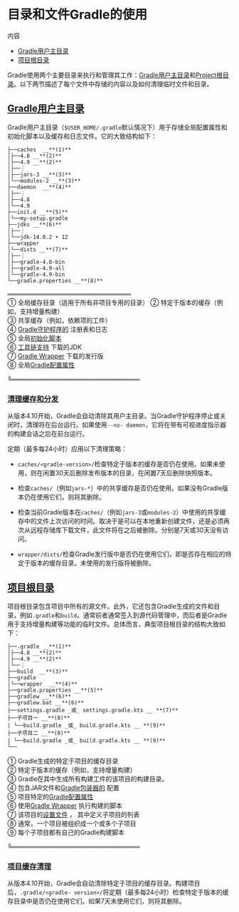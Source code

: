# 目录和文件Gradle的使用


内容

  * [Gradle用户主目录](#dir:gradle_user_home)
  * [项目根目录](#dir:project_root)

Gradle使用两个主要目录来执行和管理其工作：[Gradle用户主目录](#dir:gradle_user_home)和[Project根目录](#dir:project_root)。以下两节描述了每个文件中存储的内容以及如何清理临时文件和目录。

<h2 id = '#dir:gradle_user_home'> <a href = '#dir:gradle_user_home'>Gradle用户主目录</a> </h2>

Gradle用户主目录（`$USER_HOME/.gradle`默认情况下）用于存储全局配置属性和初始化脚本以及缓存和日志文件。它的大致结构如下：

    
    
    ├──caches  __**(1)**
    │├──4.8 __**(2)**
    │├──4.9 __**(2)**
    │├──⋮
    │├──jars-3 __**(3)**
    │└──modules-2 __**(3)**
    ├──daemon  __**(4)**
    │├──⋮
    │├──4.8
    │└──4.9
    ├──init.d __**(5)**
    │└──my-setup.gradle
    ├──jdks __**(6)**
    │├──⋮
    │└──jdk-14.0.2 + 12
    ├──wrapper
    │└──dists __**(7)**
    │├──⋮
    │├──gradle-4.8-bin
    │├──gradle-4.9-all
    │└──gradle-4.9-bin
    └──gradle.properties __**(8)**
    
════════════════════════════    
①  全局缓存目录（适用于所有非项目专用的目录） 
②  特定于版本的缓存（例如，支持增量构建）  
③  共享缓存（例如，依赖项的工件）  
④ [Gradle守护程序的](/md/Gradle守护程序.md#gradle_daemon) 注册表和日志[](/md/Gradle守护程序.md#gradle_daemon)  
⑤ 全局[初始化脚本](/md/初始化脚本.md#init_scripts)  
⑥ [工具链支持](/md/JVM项目的工具链.md#sec:provisioning) 下载的JDK[](/md/JVM项目的工具链.md#sec:provisioning)  
⑦  [Gradle Wrapper](/md/gradle_wrapper.md#gradle_wrapper) 下载的发行版[](/md/gradle_wrapper.md#gradle_wrapper)  
⑧ 全局[Gradle配置属性](/md/Gradle环境搭建.md#sec:gradle_configuration_properties)  

╚═════════════════════════════    
<h3 id = '#dir:gradle_user_home:cache_cleanup'> <a href = '#dir:gradle_user_home:cache_cleanup'>清理缓存和分发</a> </h3>

从版本4.10开始，Gradle会自动清除其用户主目录。当Gradle守护程序停止或关闭时，清理将在后台运行。如果使用`--no-
daemon`，它将在带有可视进度指示器的构建会话之后在前台运行。

定期（最多每24小时）应用以下清理策略：

  * `caches/<gradle-version>/`检查特定于版本的缓存是否仍在使用。如果未使用，则在闲置30天后删除发布版本的目录，在闲置7天后删除快照版本。

  * 检查`caches/`（例如`jars-*`）中的共享缓存是否仍在使用。如果没有Gradle版本仍在使用它们，则将其删除。

  * 检查当前Gradle版本在`caches/`（例如`jars-3`或`modules-2`）中使用的共享缓存中的文件上次访问的时间。取决于是可以在本地重新创建文件，还是必须再次从远程存储库下载文件，此文件将在之后被删除。分别是7天或30天没有访问。

  * `wrapper/dists/`检查Gradle发行版中是否仍在使用它们，即是否存在相应的特定于版本的缓存目录。未使用的发行版将被删除。

<h2 id = '#dir:project_root'> <a href = '#dir:project_root'>项目根目录</a> </h2>

项目根目录包含项目中所有的源文件。此外，它还包含Gradle生成的文件和目录，例如`.gradle`和`build`。通常前者通常签入到源代码管理中，而后者是Gradle用于支持增量构建等功能的临时文件。总体而言，典型项目根目录的结构大致如下：

    
    
    ├──.gradle __**(1)**
    │├──4.8 __**(2)**
    │├──4.9 __**(2)**
    │└──⋮
    ├──build  __**(3)**
    ├──gradle
    │└──wrapper  __**(4)**
    ├──gradle.properties __**(5)**
    ├──gradlew __**(6)**
    ├──gradlew.bat __**(6)**
    ├──settings.gradle _或_ settings.gradle.kts __ **(7)**
    ├──子项目一 __**(8)**
    | └──build.gradle _或_ build.gradle.kts __ **(9)**
    ├──子项目二 __**(8)**
    | └──build.gradle _或_ build.gradle.kts __ **(9)**
    └──

①  Gradle生成的特定于项目的缓存目录  
②  特定于版本的缓存（例如，支持增量构建）  
③  Gradle在其中生成所有构建工件的该项目的构建目录。  
④ 包含JAR文件和[Gradle包装器的](/md/gradle_wrapper.md#gradle_wrapper) 配置[](/md/gradle_wrapper.md#gradle_wrapper)  
⑤ 项目特定的[Gradle配置属性](/md/Gradle环境搭建.md#sec:gradle_configuration_properties)  
⑥  使用[Gradle Wrapper](/md/gradle_wrapper.md#gradle_wrapper) 执行构建的脚本[](/md/gradle_wrapper.md#gradle_wrapper)  
⑦ 该项目的[设置文件](/md/构建生命周期.md#sec:settings_file) ， 其中定义子项目的列表  
⑧  通常，一个项目被组织成一个或多个子项目  
⑨  每个子项目都有自己的Gradle构建脚本  
  
╚═════════════════════════════    
<h3 id = '#dir:project_root:cache_cleanup'> <a href = '#dir:project_root:cache_cleanup'>项目缓存清理</a> </h3>

从版本4.10开始，Gradle会自动清除特定于项目的缓存目录。构建项目后，`.gradle/<gradle-
version>/`将定期（最多每24小时）检查特定于版本的缓存目录中是否仍在使用它们。如果7天未使用它们，则将其删除。

